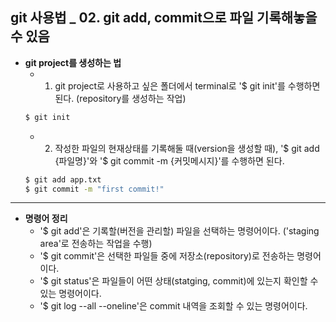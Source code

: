 ## git 사용법 _ 02. git add, commit으로 파일 기록해놓을 수 있음

- **git project를 생성하는 법**
  - 1) git project로 사용하고 싶은 폴더에서 terminal로 '$ git init'를 수행하면 된다. (repository를 생성하는 작업)
  ```bash
  $ git init
  ```
  - 2) 작성한 파일의 현재상태를 기록해둘 때(version을 생성할 때), '$ git add {파일명}'와 '$ git commit -m {커밋메시지}'를 수행하면 된다.
  ```bash
  $ git add app.txt
  $ git commit -m "first commit!"
  ```
-----
- **명령어 정리**
  - '$ git add'은 기록할(버전을 관리할) 파일을 선택하는 명령어이다. ('staging area'로 전송하는 작업을 수행)
  - '$ git commit'은 선택한 파일들 중에 저장소(repository)로 전송하는 명령어이다.
  - '$ git status'은 파일들이 어떤 상태(statging, commit)에 있는지 확인할 수 있는 명령어이다.
  - '$ git log --all --oneline'은 commit 내역을 조회할 수 있는 명령어이다.

